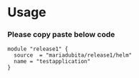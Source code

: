 # Usage

### Please copy paste below code 
```
module "release1" {
  source  = "mariadubita/release1/helm"
  name = "testapplication"
}
```
